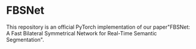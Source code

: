 # FBSNet

This repository is an official PyTorch implementation of our paper"FBSNet: A Fast Bilateral Symmetrical Network for
Real-Time Semantic Segmentation".
